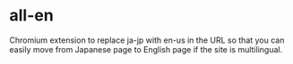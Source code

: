 # all-en
Chromium extension to replace ja-jp with en-us in the URL so that you can easily move from Japanese page to English page if the site is multilingual.
